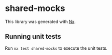# shared-mocks

This library was generated with [Nx](https://nx.dev).

## Running unit tests

Run `nx test shared-mocks` to execute the unit tests.

